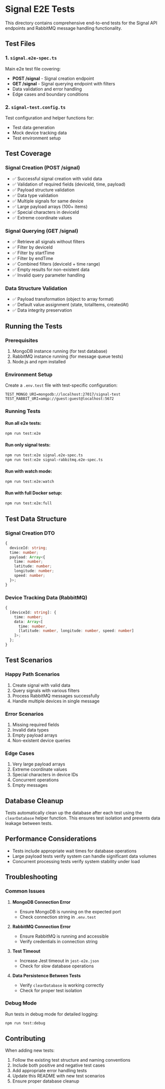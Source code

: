 # Signal E2E Tests

This directory contains comprehensive end-to-end tests for the Signal API endpoints and RabbitMQ message handling functionality.

## Test Files

### 1. `signal.e2e-spec.ts`
Main e2e test file covering:
- **POST /signal** - Signal creation endpoint
- **GET /signal** - Signal querying endpoint with filters
- Data validation and error handling
- Edge cases and boundary conditions

### 2. `signal-test.config.ts`
Test configuration and helper functions for:
- Test data generation
- Mock device tracking data
- Test environment setup

## Test Coverage

### Signal Creation (POST /signal)
- ✅ Successful signal creation with valid data
- ✅ Validation of required fields (deviceId, time, payload)
- ✅ Payload structure validation
- ✅ Data type validation
- ✅ Multiple signals for same device
- ✅ Large payload arrays (100+ items)
- ✅ Special characters in deviceId
- ✅ Extreme coordinate values

### Signal Querying (GET /signal)
- ✅ Retrieve all signals without filters
- ✅ Filter by deviceId
- ✅ Filter by startTime
- ✅ Filter by endTime
- ✅ Combined filters (deviceId + time range)
- ✅ Empty results for non-existent data
- ✅ Invalid query parameter handling

### Data Structure Validation
- ✅ Payload transformation (object to array format)
- ✅ Default value assignment (state, totalItems, createdAt)
- ✅ Data integrity preservation

## Running the Tests

### Prerequisites
1. MongoDB instance running (for test database)
2. RabbitMQ instance running (for message queue tests)
3. Node.js and npm installed

### Environment Setup
Create a `.env.test` file with test-specific configuration:
```env
TEST_MONGO_URI=mongodb://localhost:27017/signal-test
TEST_RABBIT_URI=amqp://guest:guest@localhost:5672
```

### Running Tests

#### Run all e2e tests:
```bash
npm run test:e2e
```

#### Run only signal tests:
```bash
npm run test:e2e signal.e2e-spec.ts
npm run test:e2e signal-rabbitmq.e2e-spec.ts
```

#### Run with watch mode:
```bash
npm run test:e2e:watch
```

#### Run with full Docker setup:
```bash
npm run test:e2e:full
```

## Test Data Structure

### Signal Creation DTO
```typescript
{
  deviceId: string;
  time: number;
  payload: Array<{
    time: number;
    latitude: number;
    longitude: number;
    speed: number;
  }>;
}
```

### Device Tracking Data (RabbitMQ)
```typescript
{
  [deviceId: string]: {
    time: number;
    data: Array<[
      time: number,
      [latitude: number, longitude: number, speed: number]
    ]>;
  };
}
```

## Test Scenarios

### Happy Path Scenarios
1. Create signal with valid data
2. Query signals with various filters
3. Process RabbitMQ messages successfully
4. Handle multiple devices in single message

### Error Scenarios
1. Missing required fields
2. Invalid data types
3. Empty payload arrays
4. Non-existent device queries

### Edge Cases
1. Very large payload arrays
2. Extreme coordinate values
3. Special characters in device IDs
4. Concurrent operations
5. Empty messages

## Database Cleanup

Tests automatically clean up the database after each test using the `clearDatabase` helper function. This ensures test isolation and prevents data leakage between tests.

## Performance Considerations

- Tests include appropriate wait times for database operations
- Large payload tests verify system can handle significant data volumes
- Concurrent processing tests verify system stability under load

## Troubleshooting

### Common Issues

1. **MongoDB Connection Error**
   - Ensure MongoDB is running on the expected port
   - Check connection string in `.env.test`

2. **RabbitMQ Connection Error**
   - Ensure RabbitMQ is running and accessible
   - Verify credentials in connection string

3. **Test Timeout**
   - Increase Jest timeout in `jest-e2e.json`
   - Check for slow database operations

4. **Data Persistence Between Tests**
   - Verify `clearDatabase` is working correctly
   - Check for proper test isolation

### Debug Mode
Run tests in debug mode for detailed logging:
```bash
npm run test:debug
```

## Contributing

When adding new tests:
1. Follow the existing test structure and naming conventions
2. Include both positive and negative test cases
3. Add appropriate error handling tests
4. Update this README with new test scenarios
5. Ensure proper database cleanup 